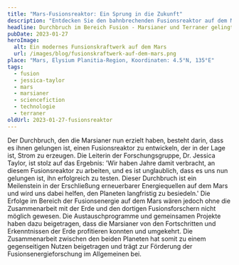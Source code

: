 ```yaml
---
title: "Mars-Fusionsreaktor: Ein Sprung in die Zukunft"
description: "Entdecken Sie den bahnbrechenden Fusionsreaktor auf dem Mars, der eine neue Ära der Raumfahrt und Energiegewinnung einläutet."
headline: Durchbruch im Bereich Fusion - Marsianer und Terraner gelingt Durchbruch.
pubDate: 2023-01-27
heroImage:
  alt: Ein modernes Funsionskraftwerk auf dem Mars
  url: /images/blog/fusionskraftwerk-auf-dem-mars.png
place: "Mars, Elysium Planitia-Region, Koordinaten: 4.5°N, 135°E"
tags:
  - fusion
  - jessica-taylor
  - mars
  - marsianer
  - sciencefiction
  - technologie
  - terraner
oldUrl: 2023-01-27-fusionsreaktor
---
```


Der Durchbruch, den die Marsianer nun erzielt haben, besteht darin, dass es ihnen gelungen ist, einen Fusionsreaktor zu entwickeln, der in der Lage ist, Strom zu erzeugen.
Die Leiterin der Forschungsgruppe, Dr. Jessica Taylor, ist stolz auf das Ergebnis: 'Wir haben Jahre damit verbracht, an diesem Fusionsreaktor zu arbeiten, und es ist unglaublich, dass es uns nun gelungen ist, ihn erfolgreich zu testen.
Dieser Durchbruch ist ein Meilenstein in der Erschließung erneuerbarer Energiequellen auf dem Mars und wird uns dabei helfen, den Planeten langfristig zu besiedeln.'
Die Erfolge im Bereich der Fusionsenergie auf dem Mars wären jedoch ohne die Zusammenarbeit mit der Erde und den dortigen Fusionsforschern nicht möglich gewesen. Die Austauschprogramme und gemeinsamen Projekte haben dazu beigetragen, dass die Marsianer von den Fortschritten und Erkenntnissen der Erde profitieren konnten und umgekehrt. Die Zusammenarbeit zwischen den beiden Planeten hat somit zu einem gegenseitigen Nutzen beigetragen und trägt zur Förderung der Fusionsenergieforschung im Allgemeinen bei.
